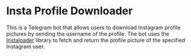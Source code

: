 # Insta Profile Downloader
This is a Telegram bot that allows users to download Instagram profile pictures by sending the username of the profile. The bot uses the [Instaloader](https://instaloader.github.io/) library to fetch and return the profile picture of the specified Instagram user.
